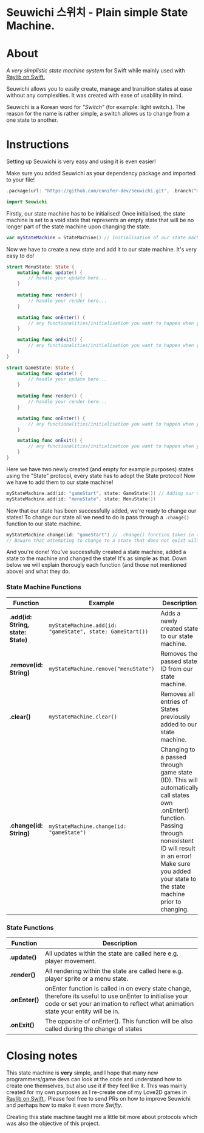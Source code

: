 # Seuwichi 스위치 - Plain simple State Machine.

About
=====
*A very simplistic state machine system* for Swift while mainly used with [Raylib on Swift.](https://github.com/STREGAsGate/Raylib)

Seuwichi allows you to easily create, manage and transition states at ease without any complexities. It was created with ease of usability in mind.

Seuwichi is a Korean word for *"Switch"* (for example: light switch.). The reason for the name is rather simple, a switch allows us to change from a one state to another.

Instructions
=====
Setting up Seuwichi is very easy and using it is even easier!

Make sure you added Seuwichi as your dependency package and imported to your file!

```swift
.package(url: "https://github.com/conifer-dev/Seuwichi.git", .branch("main"))
```

```swift
import Seuwichi
```

Firstly, our state machine has to be initialised! Once initialised, the state machine is set to a void state that represents an empty state that will be no longer part of the state machine upon changing the state.

```swift
var myStateMachine = StateMachine() // Initialisation of our state machine
```

Now we have to create a new state and add it to our state machine. It's very easy to do!
```swift
struct MenuState: State {
    mutating func update() { 
        // handle your update here... 
    }
    
    mutating func render() {
        // handle your render here... 
    }

    mutating func onEnter() {
        // any functionalities/initialisation you want to happen when you enter/switch to the state...
    }

    mutating func onExit() {
        // any functionalities/initialisation you want to happen when you exit/switch from the state...
    }
}

struct GameState: State {
    mutating func update() { 
        // handle your update here... 
    }
    
    mutating func render() {
        // handle your render here... 
    }

    mutating func onEnter() {
        // any functionalities/initialisation you want to happen when you enter/switch to the state...
    }

    mutating func onExit() {
        // any functionalities/initialisation you want to happen when you exit/switch from the state...
    }
}
```
Here we have two newly created (and empty for example purposes) states using the "State" protocol, every state has to adopt the State protocol! Now we have to add them to our state machine!

```swift
myStateMachine.add(id: "gameStart", state: GameState()) // Adding our newly created state to our state machine. All states are stored within a dictionary.
myStateMachine.add(id: "menuState", state: MenuState())
```
Now that our state has been successfully added, we're ready to change our states! To change our state all we need to do is pass through a `.change()` function to our state machine.

```swift
myStateMachine.change(id: "gameStart") // .change() function takes in a single parameter "id" that looks into our dictionary of states previously added.
// Beware that attempting to change to a state that does not exist will result in an error!
```
And you're done! You've successfully created a state machine, added a state to the machine and changed the state! It's as simple as that.
Down below we will explain thorougly each function (and those not mentioned above) and what they do.

### State Machine Functions

| Function    | Example               | Description                                                                                                                                                                               |
| ----------|-----------------------|-------------------------------------------------------------------------------------------------------------------------------------------------------------------------------------------|
| __.add(id: String, state: State)__ | `myStateMachine.add(id: "gameState", state: GameStart())`  | Adds a newly created state to our state machine.
| __.remove(id: String)__ | `myStateMachine.remove("menuState")`   | Removes the passed state ID from our state machine.  |
| __.clear()__   | `myStateMachine.clear()` | Removes all entries of States previously added to our state machine.                                              |
| __.change(id: String)__ | `myStateMachine.change(id: "gameState")`  | Changing to a passed through game state (ID). This will automatically call states own .onEnter() function. Passing through nonexistent ID will result in an error! Make sure you added your state to the state machine prior to changing.| 

### State Functions

| Function | Description |
|---|---|
| __.update()__ | All updates within the state are called here e.g. player movement. |
| __.render()__ | All rendering within the state are called here e.g. player sprite or a menu state. |
| __.onEnter()__ | onEnter function is called in on every state change, therefore its useful to use onEnter to initialise your code or set your animation to reflect what animation state your entity will be in. |
| __.onExit()__ | The opposite of onEnter(). This function will be also called during the change of states |

Closing notes
=====
This state machine is **very** simple, and I hope that many new programmers/game devs can look at the code and understand how to create one themselves, but also use it if they feel like it. This was mainly created for my own purposes as I re-create one of my Love2D games in [Raylib on Swift.](https://github.com/STREGAsGate/Raylib). Please feel free to send PRs on how to improve Seuwichi and perhaps how to make it even more *Swifty*.

Creating this state machine taught me a little bit more about protocols which was also the objective of this project.

